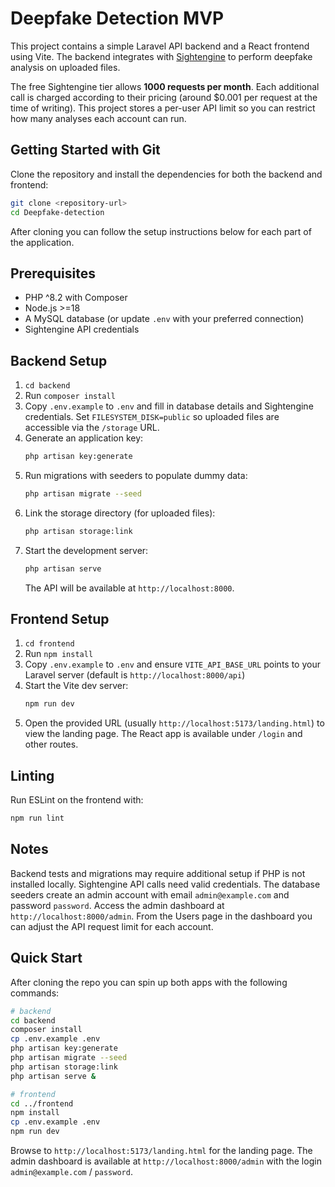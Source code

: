 # Deepfake Detection MVP

This project contains a simple Laravel API backend and a React frontend using Vite. The backend integrates with [Sightengine](https://sightengine.com/) to perform deepfake analysis on uploaded files.

The free Sightengine tier allows **1000 requests per month**. Each additional call is charged according to their pricing (around $0.001 per request at the time of writing). This project stores a per-user API limit so you can restrict how many analyses each account can run.

## Getting Started with Git

Clone the repository and install the dependencies for both the backend and frontend:

```bash
git clone <repository-url>
cd Deepfake-detection
```

After cloning you can follow the setup instructions below for each part of the application.

## Prerequisites

- PHP ^8.2 with Composer
- Node.js >=18
- A MySQL database (or update `.env` with your preferred connection)
- Sightengine API credentials

## Backend Setup

1. `cd backend`
2. Run `composer install`
3. Copy `.env.example` to `.env` and fill in database details and Sightengine credentials. Set `FILESYSTEM_DISK=public` so uploaded files are accessible via the `/storage` URL.
4. Generate an application key:
   ```bash
   php artisan key:generate
   ```
5. Run migrations with seeders to populate dummy data:
   ```bash
   php artisan migrate --seed
   ```
6. Link the storage directory (for uploaded files):
   ```bash
   php artisan storage:link
   ```
7. Start the development server:
   ```bash
   php artisan serve
   ```
   The API will be available at `http://localhost:8000`.

## Frontend Setup

1. `cd frontend`
2. Run `npm install`
3. Copy `.env.example` to `.env` and ensure `VITE_API_BASE_URL` points to your Laravel server (default is `http://localhost:8000/api`)
4. Start the Vite dev server:
   ```bash
   npm run dev
   ```
5. Open the provided URL (usually `http://localhost:5173/landing.html`) to view the landing page. The React app is available under `/login` and other routes.


## Linting

Run ESLint on the frontend with:
```bash
npm run lint
```

## Notes

Backend tests and migrations may require additional setup if PHP is not installed locally. Sightengine API calls need valid credentials.
The database seeders create an admin account with email `admin@example.com` and password `password`. Access the admin dashboard at `http://localhost:8000/admin`.
From the Users page in the dashboard you can adjust the API request limit for each account.

## Quick Start

After cloning the repo you can spin up both apps with the following commands:

```bash
# backend
cd backend
composer install
cp .env.example .env
php artisan key:generate
php artisan migrate --seed
php artisan storage:link
php artisan serve &

# frontend
cd ../frontend
npm install
cp .env.example .env
npm run dev
```

Browse to `http://localhost:5173/landing.html` for the landing page. The admin dashboard is available at `http://localhost:8000/admin` with the login `admin@example.com` / `password`.

